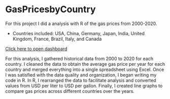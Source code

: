 # GasPricesbyCountry
For this project I did a analysis with R of the gas prices from 2000-2020. 

  - Countries included: USA, China, Germany, Japan, India, United Kingdom, France, Brazil, Italy, and Canada

[Click here to open dashboard](https://www.kaggle.com/code/justencate/gas-prices-by-country)

For this analysis, I gathered historical data from 2000 to 2020 for each country. I cleaned the data to obtain the average gas price per year for each country and merged everything into a single spreadsheet using Excel. Once I was satisfied with the data quality and organization, I began writing my code in R. In R, I rearranged the data to facilitate analysis and converted values from USD per liter to USD per gallon. Finally, I created line graphs to compare gas prices across different countries over the years.
